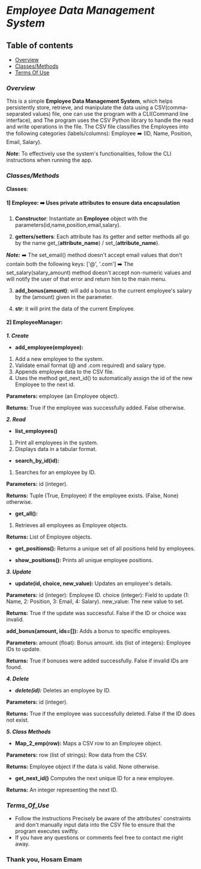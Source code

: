 # ***Employee Data Management System***

## **Table of contents**

- [Overview](#Overview)
- [Classes/Methods](#Classes/Methods)
- [Terms Of Use](#Terms_Of_Use)

### _**Overview**_

This is a simple **Employee Data Management System**,
which helps persistently store, retrieve,
and manipulate the data using a CSV(comma-separated values) file,
one can use the program with a CLI(Command line interface),
and The program uses the CSV Python library to handle the read and write operations in the file.
The CSV file classifies the Employees into the following categories (labels/columns): Employee ➡️ (ID, Name, Position, Email, Salary). 

_**Note**_: To effectively use the system's functionalities, follow the CLI instructions when running the app.

### _**Classes/Methods**_

**Classes**:

#### 1] Employee: ➡️ Uses private attributes to ensure data encapsulation

1) **Constructor**: Instantiate an **Employee** object with the parameters(id,name,position,email,salary).

2) **getters/setters**: Each attribute has its getter and setter methods all go by the name get_(**attribute_name**) / set_(**attribute_name**).

**_Note:_** ➡️ The set_email() method doesn't accept email values that don't contain both the following keys: ['@', '.com']
            ➡️ The set_salary(salary_amount) method doesn't accept non-numeric values and will notify the user of that error and return him to the main menu.
      
3) **add_bonus(amount)**: will add a bonus to the current employee's salary by the (amount) given in the parameter.

4) **__str__**: it will print the data of the current Employee.

#### 2] EmployeeManager: 
_**1. Create**_
- **add_employee(employee):**
1) Add a new employee to the system.
2) Validate email format (@ and .com required) and salary type.
3) Appends employee data to the CSV file.
4) Uses the method get_next_id() to automatically assign the id of the new Employee to the next id.
   
**Parameters:**
employee (an Employee object).

**Returns:**
True if the employee was successfully added.
False otherwise.

**_2. Read_**
- **list_employees()**
1) Print all employees in the system.
2) Displays data in a tabular format.

- **search_by_id(id):**
1) Searches for an employee by ID.
   
**Parameters:**
id (integer).

**Returns:**
Tuple (True, Employee) if the employee exists.
(False, None) otherwise.

- **get_all():**

1) Retrieves all employees as Employee objects.
   
**Returns:**
List of Employee objects.

- **get_positions():**
Returns a unique set of all positions held by employees.

- **show_positions():**
Prints all unique employee positions.

**_3. Update_**
- **update(id, choice, new_value):**
Updates an employee's details.

**Parameters:**
id (integer): Employee ID.
choice (integer): Field to update (1: Name, 2: Position, 3: Email, 4: Salary).
new_value: The new value to set.

**Returns:**
True if the update was successful.
False if the ID or choice was invalid.

**add_bonus(amount, ids=[]):**
Adds a bonus to specific employees.

**Parameters:**
amount (float): Bonus amount.
ids (list of integers): Employee IDs to update.

**Returns:**
True if bonuses were added successfully.
False if invalid IDs are found.

**_4. Delete_**
- **_delete(id):_**
Deletes an employee by ID.

**Parameters:**
id (integer).

**Returns:**
True if the employee was successfully deleted.
False if the ID does not exist.

**_5. Class Methods_**
- **Map_2_emp(row):**
Maps a CSV row to an Employee object.

**Parameters:**
row (list of strings): Row data from the CSV.

**Returns:**
Employee object if the data is valid.
None otherwise.

- **get_next_id()**
Computes the next unique ID for a new employee.

**Returns:**
An integer representing the next ID.

### _**Terms_Of_Use**_

- Follow the instructions Precisely be aware of the attributes' constraints and don't manually input data into the CSV file to ensure that the program executes swiftly.
- If you have any questions or comments feel free to contact me right away.
### Thank you, Hosam Emam
